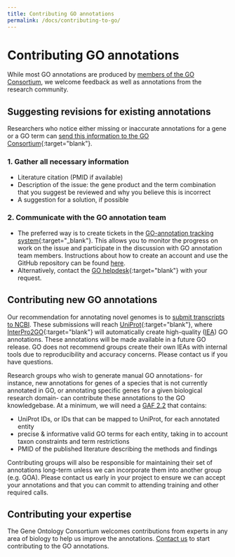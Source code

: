 ```yaml
---
title: Contributing GO annotations
permalink: /docs/contributing-to-go/
---
```


# Contributing GO annotations
While most GO annotations are produced by [members of the GO Consortium](/docs/go-consortium/), we welcome feedback as well as annotations from the research community.

## Suggesting revisions for existing annotations
Researchers who notice either missing or inaccurate annotations for a gene or a GO term can [send this information to the GO Consortium](http://help.geneontology.org/){:target="blank"}.

###  1. Gather all necessary information
- Literature citation (PMID if available)
- Description of the issue: the gene product and the term combination that you suggest be reviewed and why you believe this is incorrect
- A suggestion for a solution, if possible

### 2. Communicate with the GO annotation team
* The preferred way is to create tickets in the [GO-annotation tracking system](https://github.com/geneontology/go-annotation/issues){:target="_blank"}. This allows you to monitor the progress on work on the issue and participate in the discussion with GO annotation team members. Instructions about how to create an account and use the GitHub repository can be found [here](/docs/how-to-submit-requests/). 
* Alternatively, contact the [GO helpdesk](http://help.geneontology.org/){:target="blank"} with your request.

## Contributing new GO annotations
Our recommendation for annotating novel genomes is to [submit transcripts to NCBI](https://www.ncbi.nlm.nih.gov/). These submissions will reach [UniProt](https://www.uniprot.org/){:target="blank"}, where [InterPro2GO](https://www.ebi.ac.uk/GOA/InterPro2GO){:target="blank"} will automatically create high-quality ([IEA](/docs/guide-go-evidence-codes/)) GO annotations.  These annotations will be made available in a future GO release. GO does not recommend groups create their own IEAs with internal tools due to reproducibility and accuracy concerns.  Please contact us if you have questions.

Research groups who wish to generate manual GO annotations- for instance, new annotations for genes of a species that is not currently annotated in GO, or annotating specific genes for a given biological research domain- can contribute these annotations to the GO knowledgebase.  At a minimum, we will need a [GAF 2.2](/docs/go-annotation-file-gaf-format-2.2/) that contains:
- UniProt IDs, or IDs that can be mapped to UniProt, for each annotated entity
- precise & informative valid GO terms for each entity, taking in to account taxon constraints and term restrictions
- PMID of the published literature describing the methods and findings

Contributing groups will also be responsible for maintaining their set of annotations long-term unless we can incorporate them into another group (e.g. GOA).  Please contact us early in your project to ensure we can accept your annotations and that you can commit to attending training and other required calls.

## Contributing your expertise
The Gene Ontology Consortium welcomes contributions from experts in any area of biology to help us improve the annotations. [Contact us](mailto:help@geneontology.org) to start contributing to the GO annotations. 
